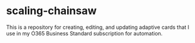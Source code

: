 # scaling-chainsaw
This is a repository for creating, editing, and updating adaptive cards that I use in my O365 Business Standard subscription for automation.
